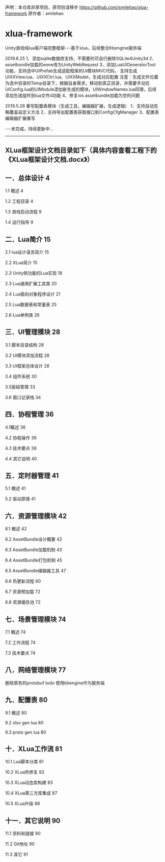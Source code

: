 声明：本仓库非原项目，原项目请移步 https://github.com/smilehao/xlua-framework 原作者：smilehao

# xlua-framework
Unity游戏纯lua客户端完整框架---基于xlua，后续整合Kbengine服务端

2019.6.25 
1、添加sqlite数据库支持，不需要的可自行删除SQLite4Unity3d 
2、assetbundle加载的www改为UnityWebRequest 
3、添加LuaUIGeneratorTool 功能，支持选中UIPrefab生成适配框架的UI模块MVC代码， 支持生成UIXXView.lua、UIXXCtrl.lua、UIXXModel，生成对应配置 注意：生成文件位置为选中目录的Temp目录下，根据自身需求，移动到真正目录，并需要手动在UIConfig.lua的UIModule添加新生成的模块，UIWindowNames.lua同理，后续添加生成组件到lua文件d功能
4、修复ios assetbundle加载为空的问题

2019.5.28 
重写配置表模块（生成工具，编辑器扩展，生成逻辑）
1、支持自动忽略覆盖自定义方法
2、支持导出配置表获取接口到ConfigCfgManager
3、配置表编辑器扩展重写

---未完成，持续更新中...

-------------------------------------------------------------------

XLua框架设计文档目录如下（具体内容查看工程下的《XLua框架设计文档.docx》）
-
一．总体设计	4
-
1.1 概述	4

1.2 工程目录	4

1.3 游戏启动流程	9

1.4 运行指导	9

二．Lua简介	15
-

2.1 lua设计语言简介	15

2.2 XLua简介	15

2.3 Unity侧功能的Lua实现	18

2.3 Lua通用扩展工具类	20

2.4 Lua面向对象程序设计	21

2.5 Lua数据表和常量表	25

2.6 Lua单例类	26

三．UI管理模块	28
-

3.1 脚本目录结构	28

3.2 UI模块添加流程	28

3.3 UI框架总体设计	28

3.4 组件系统	30

3.5层级管理	33

3.6 窗口记录栈	34

四．协程管理	36
-

4.1概述	36

4.2 协程操作	36

4.3 技术要点	39

4.4 其它说明	40

五．定时器管理	41
-

5.1 概述	41

5.2 驱动原理	41

六．资源管理模块	42
-

6.1 概述	42

6.2 AssetBundle设计概要	42

6.3 AssetBundle加载机制	43

6.4 AssetBundle打包机制	45

6.5 AssetBundle编辑器工具	47

6.6 热更新流程	60

6.7 资源预加载	72

6.8 资源缓存池	72

七．场景管理模块	74
-

7.1 概述	74

7.2 工作流程	74

7.3 技术要点	74

八．网络管理模块	77
-
删除原有的protobuf
todo 使用kbengine作为服务端

九．配置表	80
-

9.1 概述	80

9.2 xlsx gen lua	80

9.3 proto gen lua	80

十．XLua工作流	81
-

10.1 Lua脚本分类	81

10.2 XLua热修复	82

10.3 XLua动态库构建	83

10.4 XLua第三方库集成	87

10.5 XLua升级	88

十一．其它说明	90
-

11.1 资料和链接	90

11.2 Git地址	90

11.3 其它	91


 
